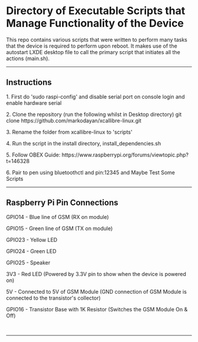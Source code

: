 <h1>Directory of Executable Scripts that Manage Functionality of the Device</h1>
<p>This repo contains various scripts that were written to perform many tasks that the device is required to perform upon reboot. It makes use of the autostart LXDE desktop file to call the primary script that initiates all the actions (main.sh).</p>
<hr>
<h2>Instructions</h2>
<p>1. First do 'sudo raspi-config' and disable serial port on console login and enable hardware serial</p>
<p>2. Clone the repository (run the following whilst in Desktop directory) git clone https://github.com/markodayan/xcallibre-linux.git</p>
<p>3. Rename the folder from xcallibre-linux to 'scripts'</p>
<p>4. Run the script in the install directory, install_dependencies.sh</p>
<p>5. Follow OBEX Guide: https://www.raspberrypi.org/forums/viewtopic.php?t=146328</p>
<p>6. Pair to pen using bluetoothctl and pin:12345 and Maybe Test Some Scripts</p>
<hr>
<h2>Raspberry Pi Pin Connections</h2>
<p>GPIO14 - Blue line of GSM (RX on module)</p>
<p>GPIO15 - Green line of GSM (TX on module)</p>
<p>GPIO23 - Yellow LED</p>
<p>GPIO24 - Green LED</p>
<p>GPIO25 - Speaker</p>
<p>3V3 - Red LED (Powered by 3.3V pin to show when the device is powered on)</p>
<p>5V - Connected to 5V of GSM Module (GND connection of GSM Module is connected to the transistor's collector)
<p>GPIO16 - Transistor Base with 1K Resistor (Switches the GSM Module On & Off)</p>
<br>
<hr>


